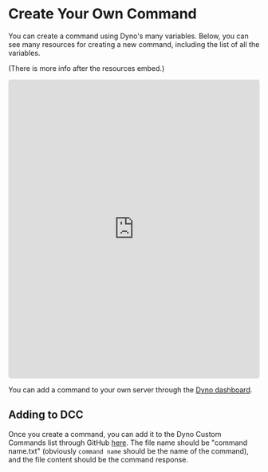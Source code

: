 # Create Your Own Command
You can create a command using Dyno's many variables. Below, you can see many resources for creating a new command, including the list of all the variables.

(There is more info after the resources embed.)
<iframe style="border-radius: 5px;" height="600" width="100%" frameborder="0" src="https://titanembeds.com/embed/333058206198661132?theme=DiscordDark&amp;defaultchannel=333130753296564227&amp;css=241">Looks like your browser does not support iframes.</iframe>

You can add a command to your own server through the [Dyno dashboard](https://dyno.gg/).

## Adding to DCC
Once you create a command, you can add it to the Dyno Custom Commands list through GitHub [here](https://github.com/DynoCC/Dyno-Custom-Commands/new/master).
The file name should be "command name.txt" (obviously `command name` should be the name of the command), and the file content should be the command response.
